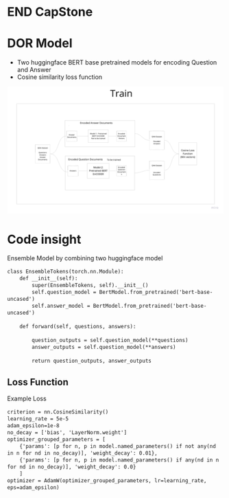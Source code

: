 # END CapStone

# DOR Model

 - Two huggingface BERT base pretrained models for encoding Question and Answer
 - Cosine similarity loss function


![alt text](assets/Capstone.jpg)


# Code insight

Ensemble Model by combining two huggingface model

```
class EnsembleTokens(torch.nn.Module):
    def __init__(self):
        super(EnsembleTokens, self).__init__()
        self.question_model = BertModel.from_pretrained('bert-base-uncased')
        self.answer_model = BertModel.from_pretrained('bert-base-uncased')
    
    def forward(self, questions, answers):

        question_outputs = self.question_model(**questions)
        answer_outputs = self.question_model(**answers)

        return question_outputs, answer_outputs
```

## Loss Function

Example Loss
```
criterion = nn.CosineSimilarity()
learning_rate = 5e-5
adam_epsilon=1e-8
no_decay = ['bias', 'LayerNorm.weight']
optimizer_grouped_parameters = [
    {'params': [p for n, p in model.named_parameters() if not any(nd in n for nd in no_decay)], 'weight_decay': 0.01},
    {'params': [p for n, p in model.named_parameters() if any(nd in n for nd in no_decay)], 'weight_decay': 0.0}
    ]
optimizer = AdamW(optimizer_grouped_parameters, lr=learning_rate, eps=adam_epsilon)

```
